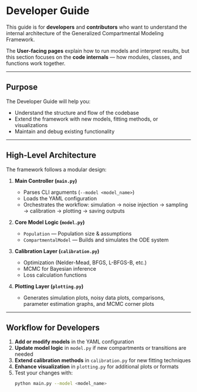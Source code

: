 # Developer Guide

This guide is for **developers** and **contributors** who want to understand the internal architecture of the Generalized Compartmental Modeling Framework.

The **User-facing pages** explain how to run models and interpret results, but this section focuses on the **code internals** — how modules, classes, and functions work together.

---

## Purpose

The Developer Guide will help you:
- Understand the structure and flow of the codebase
- Extend the framework with new models, fitting methods, or visualizations
- Maintain and debug existing functionality

---

## High-Level Architecture

The framework follows a modular design:

1. **Main Controller (`main.py`)**  
   - Parses CLI arguments (`--model <model_name>`)  
   - Loads the YAML configuration  
   - Orchestrates the workflow: simulation → noise injection → sampling → calibration → plotting → saving outputs  

2. **Core Model Logic (`model.py`)**  
   - `Population` — Population size & assumptions  
   - `CompartmentalModel` — Builds and simulates the ODE system  

3. **Calibration Layer (`calibration.py`)**  
   - Optimization (Nelder-Mead, BFGS, L-BFGS-B, etc.)  
   - MCMC for Bayesian inference  
   - Loss calculation functions  

4. **Plotting Layer (`plotting.py`)**  
   - Generates simulation plots, noisy data plots, comparisons, parameter estimation graphs, and MCMC corner plots  

---

## Workflow for Developers

1. **Add or modify models** in the YAML configuration  
2. **Update model logic** in `model.py` if new compartments or transitions are needed  
3. **Extend calibration methods** in `calibration.py` for new fitting techniques  
4. **Enhance visualization** in `plotting.py` for additional plots or formats  
5. Test your changes with:
   ```bash
   python main.py --model <model_name>
